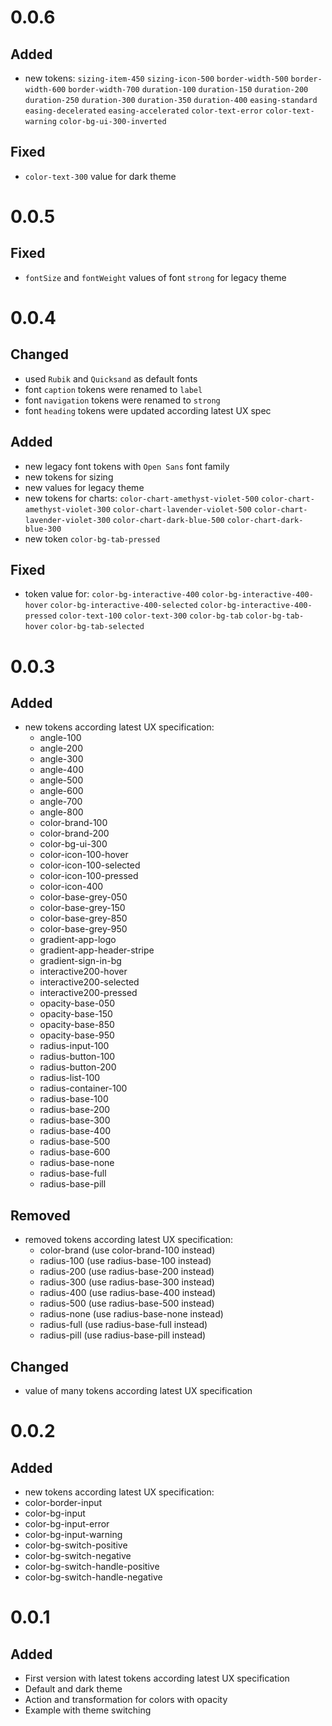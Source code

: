 # 0.0.6
## Added
- new tokens:
  `sizing-item-450`
  `sizing-icon-500`
  `border-width-500`
  `border-width-600`
  `border-width-700`
  `duration-100`
  `duration-150`
  `duration-200`
  `duration-250`
  `duration-300`
  `duration-350`
  `duration-400`
  `easing-standard`
  `easing-decelerated`
  `easing-accelerated`
  `color-text-error`
  `color-text-warning`
  `color-bg-ui-300-inverted`

## Fixed
  - `color-text-300` value for dark theme
  
# 0.0.5
## Fixed
- `fontSize` and `fontWeight` values of font `strong` for legacy theme 

# 0.0.4
## Changed
- used `Rubik` and `Quicksand` as default fonts
- font `caption` tokens were renamed to `label` 
- font `navigation` tokens were renamed to `strong` 
- font `heading` tokens were updated according latest UX spec

## Added
- new legacy font tokens with `Open Sans` font family
- new tokens for sizing
- new values for legacy theme
- new tokens for charts:
  `color-chart-amethyst-violet-500`
  `color-chart-amethyst-violet-300`
  `color-chart-lavender-violet-500`
  `color-chart-lavender-violet-300`
  `color-chart-dark-blue-500`
  `color-chart-dark-blue-300`
- new token `color-bg-tab-pressed`

## Fixed
- token value for:
  `color-bg-interactive-400`
  `color-bg-interactive-400-hover`
  `color-bg-interactive-400-selected`
  `color-bg-interactive-400-pressed`
  `color-text-100`
  `color-text-300`
  `color-bg-tab`
  `color-bg-tab-hover`
  `color-bg-tab-selected`

# 0.0.3
## Added
- new tokens according latest UX specification: 
  - angle-100
  - angle-200
  - angle-300
  - angle-400
  - angle-500
  - angle-600
  - angle-700
  - angle-800
  - color-brand-100
  - color-brand-200
  - color-bg-ui-300
  - color-icon-100-hover
  - color-icon-100-selected
  - color-icon-100-pressed
  - color-icon-400
  - color-base-grey-050
  - color-base-grey-150
  - color-base-grey-850
  - color-base-grey-950
  - gradient-app-logo
  - gradient-app-header-stripe
  - gradient-sign-in-bg
  - interactive200-hover
  - interactive200-selected
  - interactive200-pressed
  - opacity-base-050
  - opacity-base-150
  - opacity-base-850
  - opacity-base-950
  - radius-input-100
  - radius-button-100
  - radius-button-200
  - radius-list-100
  - radius-container-100
  - radius-base-100
  - radius-base-200
  - radius-base-300
  - radius-base-400
  - radius-base-500
  - radius-base-600
  - radius-base-none
  - radius-base-full
  - radius-base-pill

## Removed
- removed tokens according latest UX specification:
  - color-brand (use color-brand-100 instead)
  - radius-100 (use radius-base-100 instead)
  - radius-200 (use radius-base-200 instead)
  - radius-300 (use radius-base-300 instead)
  - radius-400 (use radius-base-400 instead)
  - radius-500 (use radius-base-500 instead)
  - radius-none (use radius-base-none instead)
  - radius-full (use radius-base-full instead)
  - radius-pill (use radius-base-pill instead)
## Changed
- value of many tokens according latest UX specification 

# 0.0.2
## Added
- new tokens according latest UX specification:
- color-border-input
- color-bg-input
- color-bg-input-error
- color-bg-input-warning
- color-bg-switch-positive
- color-bg-switch-negative
- color-bg-switch-handle-positive
- color-bg-switch-handle-negative

# 0.0.1
## Added
- First version with latest tokens according latest UX specification
- Default and dark theme
- Action and transformation for colors with opacity
- Example with theme switching

